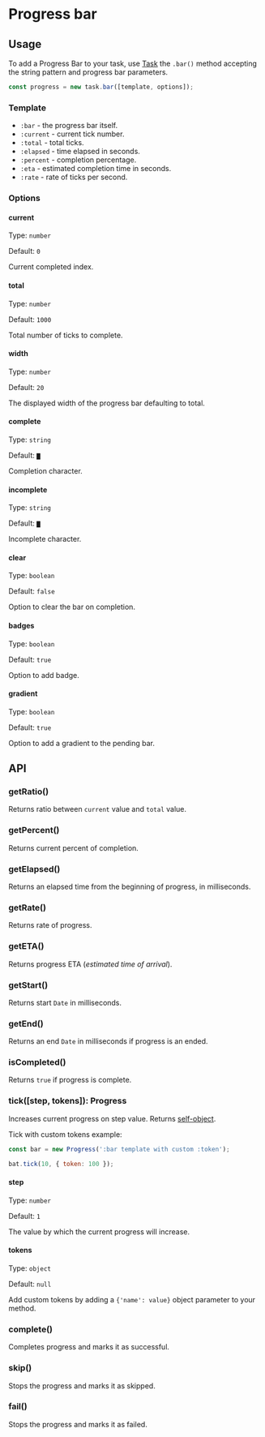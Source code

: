 # Progress bar

## Usage

To add a Progress Bar to your task, use [Task](./task.md) the `.bar()` method accepting the string pattern and progress bar parameters.

```javascript
const progress = new task.bar([template, options]);
```

### Template

-   `:bar` - the progress bar itself.
-   `:current` - current tick number.
-   `:total` - total ticks.
-   `:elapsed` - time elapsed in seconds.
-   `:percent` - completion percentage.
-   `:eta` - estimated completion time in seconds.
-   `:rate` - rate of ticks per second.

### Options

#### current

Type: `number`

Default: `0`

Current completed index.

#### total

Type: `number`

Default: `1000`

Total number of ticks to complete.

#### width

Type: `number`

Default: `20`

The displayed width of the progress bar defaulting to total.

#### complete

Type: `string`

Default: `▇`

Completion character.

#### incomplete

Type: `string`

Default: `▇`

Incomplete character.

#### clear

Type: `boolean`

Default: `false`

Option to clear the bar on completion.

#### badges

Type: `boolean`

Default: `true`

Option to add badge.

#### gradient

Type: `boolean`

Default: `true`

Option to add a gradient to the pending bar.

## API

### getRatio()

Returns ratio between `current` value and `total` value.

### getPercent()

Returns current percent of completion.

### getElapsed()

Returns an elapsed time from the beginning of progress, in milliseconds.

### getRate()

Returns rate of progress.

### getETA()

Returns progress ETA (_estimated time of arrival_).

### getStart()

Returns start `Date` in milliseconds.

### getEnd()

Returns an end `Date` in milliseconds if progress is an ended.

### isCompleted()

Returns `true` if progress is complete.

### tick(\[step, tokens\]): Progress

Increases current progress on step value. Returns [self-object](#progress-bar).

Tick with custom tokens example:

```javascript
const bar = new Progress(':bar template with custom :token');

bat.tick(10, { token: 100 });
```

#### step

Type: `number`

Default: `1`

The value by which the current progress will increase.

#### tokens

Type: `object`

Default: `null`

Add custom tokens by adding a `{'name': value}` object parameter to your method.

### complete()

Completes progress and marks it as successful.

### skip()

Stops the progress and marks it as skipped.

### fail()

Stops the progress and marks it as failed.
